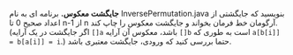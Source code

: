 **جایگشت معکوس.** برنامه ای به نام InversePermutation.java بنویسید که جایگشتی از اعداد صحیح 0 تا n-1 از n آرگومان خط فرمان بخواند و جایگشت معکوس را چاپ کند. (اگر جایگشت در یک آرایه ```[]a``` باشد، معکوس آن آرایه ```[]b``` است به طوری که ```a[b[i]] = b[a[i]] = i```.)
 حتما بررسی کنید که ورودی، جایگشت معتبری باشد.
